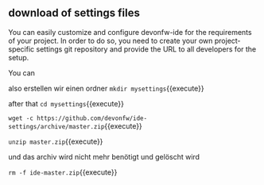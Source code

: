 ## download of settings files
You can easily customize and configure devonfw-ide for the requirements of your project. In order to do so, you need to create your own project-specific settings git repository and provide the URL to all developers for the setup.

You can 

also erstellen wir einen ordner
`mkdir mysettings`{{execute}}

after that
`cd mysettings`{{execute}}

`wget -c https://github.com/devonfw/ide-settings/archive/master.zip`{{execute}}


`unzip master.zip`{{execute}}

und das archiv wird nicht mehr benötigt und gelöscht wird

`rm -f ide-master.zip`{{execute}}
